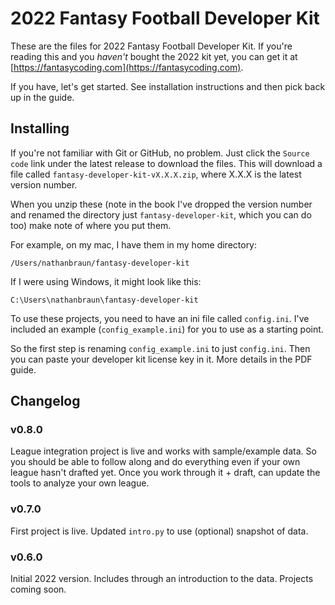 # 2022 Fantasy Football Developer Kit
These are the files for 2022 Fantasy Football Developer Kit. If you're reading
this and you *haven't* bought the 2022 kit yet, you can get it at
[https://fantasycoding.com](https://fantasycoding.com).

If you have, let's get started.  See installation instructions and then pick
back up in the guide.

## Installing
If you're not familiar with Git or GitHub, no problem. Just click the `Source
code` link under the latest release to download the files.  This will download
a file called `fantasy-developer-kit-vX.X.X.zip`, where X.X.X is the latest version
number.

When you unzip these (note in the book I've dropped the version number and
renamed the directory just `fantasy-developer-kit`, which you can do too) make
note of where you put them.

For example, on my mac, I have them in my home directory:

`/Users/nathanbraun/fantasy-developer-kit`

If I were using Windows, it might look like this:

`C:\Users\nathanbraun\fantasy-developer-kit`

To use these projects, you need to have an ini file called `config.ini`. I've
included an example (`config_example.ini`) for you to use as a starting point.

So the first step is renaming `config_example.ini` to just `config.ini`. Then
you can paste your developer kit license key in it. More details in the PDF
guide.

## Changelog
### v0.8.0 
League integration project is live and works with sample/example data. So you
should be able to follow along and do everything even if your own league hasn't
drafted yet. Once you work through it + draft, can update the tools to analyze
your own league.

### v0.7.0 
First project is live. Updated `intro.py` to use (optional) snapshot of data.

### v0.6.0 
Initial 2022 version. Includes through an introduction to the data. Projects
coming soon.
